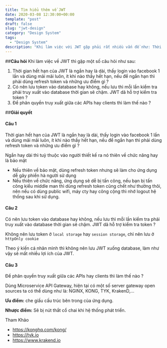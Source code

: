```yaml
---
title: Tìm hiểu thêm về JWT
date: 2020-03-08 12:30:00+00:00
template: "post"
draft: false
slug: "jwt-design"
category: "Design System"
tags:
  - "Design System"
description: "Khi làm việc với JWT gặp phải rất nhiều vấn đề như: Thời gian hết hạn nên để ngắn hay để dài, ..."
---
```

##**Câu hỏi**
Khi làm việc về JWT thì gặp một số câu hỏi như sau:
1. Thời gian hết hạn của JWT là ngắn hay là dài, thấy login vào facebook 1 lần và dùng mãi mãi luôn, ít khi nào thấy hết hạn, nếu để ngắn hạn thì phải dùng refresh token và những ưu điểm gì ?
2. Có nên lưu token vào database hay không, nếu lưu thì mỗi lần kiểm tra phải truy xuất vào database thời gian sẽ chậm. JWT dã hỗ trợ kiểm tra token ?
3. Để phân quyền truy xuất giữa các APIs hay clients thì làm thế nào ?

##**Giải quyết**
#### Câu 1 #### 
Thời gian hết hạn của JWT là ngắn hay là dài, thấy login vào facebook 1 lần và dùng mãi mãi luôn, ít khi nào thấy hết hạn, nếu để ngắn hạn thì phải dùng refresh token và những ưu điểm gì ? 

Ngắn hay dài thì tuỳ thuộc vào người thiết kế ra nó thiên về chức năng hay là bảo mật 
  * Nếu thiên về bảo mật, dùng refresh token nhưng sẽ làm cho ứng dụng dễ gây phiền hà người sử dụng 
  * Nếu thiên về chức năng, ứng dụng sẽ dễ bị tấn công, nếu bạn bị tấn công kiểu middle man thì dùng refresh token cũng chết như thường thôi, nên nếu có dùng public wifi, máy cty hay công cộng thì nhớ logout hệ thống sau khi sử dụng.

#### Câu 2 #### 
Có nên lưu token vào database hay không, nếu lưu thì mỗi lần kiểm tra phải truy xuất vào database thời gian sẽ chậm. JWT dã hỗ trợ kiểm tra token ?

Không nên lưu token ở `local storage` hay `session storage`, chỉ nên lưu ở `httpOnly cookie`

Theo ý kiến cá nhân mình thì không nên lưu JWT xuống database, làm như vậy sẽ mất nhiều lợi ích của JWT.

#### Câu 3 #### 
Để phân quyền truy xuất giữa các APIs hay clients thì làm thế nào ?

Dùng Microservice API Gateway, hiện tại có một số server gateway open sources ta có thể dùng như là: NGINX, KONG, TYK, KrakenD,...

**Ưu điểm:** che giấu cấu trúc bên trong của ứng dụng.

**Nhược điểm:** Sẽ bị nút thắt cổ chai khi hệ thống phát triển.






Tham Khảo
- https://konghq.com/kong/
- https://tyk.io
- https://www.krakend.io

